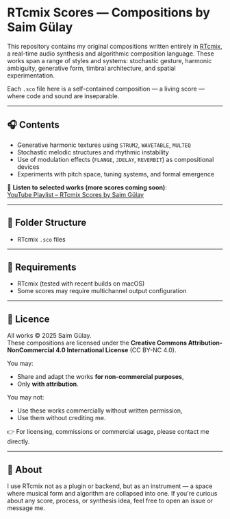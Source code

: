# RTcmix Scores — Compositions by Saim Gülay

This repository contains my original compositions written entirely in [RTcmix](http://rtcmix.org), a real-time audio synthesis and algorithmic composition language. These works span a range of styles and systems: stochastic gesture, harmonic ambiguity, generative form, timbral architecture, and spatial experimentation.

Each `.sco` file here is a self-contained composition — a living score — where code and sound are inseparable.

---

## 🎧 Contents

- Generative harmonic textures using `STRUM2`, `WAVETABLE`, `MULTEQ`
- Stochastic melodic structures and rhythmic instability
- Use of modulation effects (`FLANGE`, `JDELAY`, `REVERBIT`) as compositional devices
- Experiments with pitch space, tuning systems, and formal emergence

🎵 **Listen to selected works (more scores coming soon)**:  
[YouTube Playlist – RTcmix Scores by Saim Gülay](https://www.youtube.com/playlist?list=OLAK5uy_kNblX4vm9Xuwc0hDZcv_A065y-sKX1zJg)

---

## 📁 Folder Structure

- RTcmix `.sco` files

---

## 🔧 Requirements

- RTcmix (tested with recent builds on macOS)
- Some scores may require multichannel output configuration

---

## 🛑 Licence

All works © 2025 Saim Gülay.  
These compositions are licensed under the **Creative Commons Attribution-NonCommercial 4.0 International License** (CC BY-NC 4.0).

You may:
- Share and adapt the works **for non-commercial purposes**,  
- Only **with attribution**.

You may not:
- Use these works commercially without written permission,  
- Use them without crediting me.

👉 For licensing, commissions or commercial usage, please contact me directly.

---

## 🧠 About

I use RTcmix not as a plugin or backend, but as an instrument — a space where musical form and algorithm are collapsed into one. If you're curious about any score, process, or synthesis idea, feel free to open an issue or message me.
